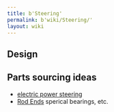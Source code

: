```yaml
---
title: b'Steering'
permalink: b'wiki/Steering/'
layout: wiki
---
```


Design
------

Parts sourcing ideas
--------------------

-   [electric power
    steering](http://www.wiringlooms.com/electronic_steering.html)
-   [Rod Ends](http://www.qa-one.com/) sperical bearings, etc.
